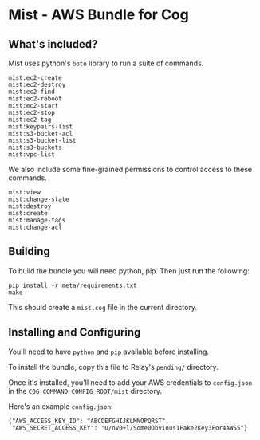 # Mist - AWS Bundle for Cog

## What's included?

Mist uses python's `boto` library to run a suite of commands.

```
mist:ec2-create
mist:ec2-destroy
mist:ec2-find
mist:ec2-reboot
mist:ec2-start
mist:ec2-stop
mist:ec2-tag
mist:keypairs-list
mist:s3-bucket-acl
mist:s3-bucket-list
mist:s3-buckets
mist:vpc-list
```

We also include some fine-grained permissions to control access to these
commands.

```
mist:view
mist:change-state
mist:destroy
mist:create
mist:manage-tags
mist:change-acl
```

## Building

To build the bundle you will need python, pip. Then just run the following:

```
pip install -r meta/requirements.txt
make
```

This should create a `mist.cog` file in the current directory.

## Installing and Configuring

You'll need to have `python` and `pip` available before installing.

To install the bundle, copy this file to Relay's `pending/` directory.

Once it's installed, you'll need to add your AWS credentials to `config.json`
in the `COG_COMMAND_CONFIG_ROOT/mist` directory.

Here's an example `config.json`:

```
{"AWS_ACCESS_KEY_ID": "ABCDEFGHIJKLMNOPQRST",
 "AWS_SECRET_ACCESS_KEY": "U/nV0+l/Some0Obvious1Fake2Key3For4AWS5"}
```
